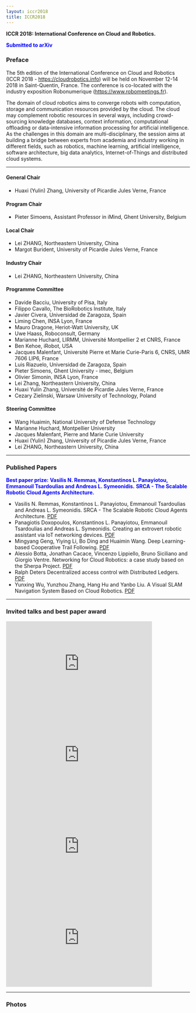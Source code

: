 ```yaml
---
layout: iccr2018
title: ICCR2018
---
```

**ICCR 2018: International Conference on Cloud and Robotics.**

<span style="color: blue">**Submitted to arXiv**</span>


### Preface

The 5th edition of the International Conference on Cloud and Robotics (ICCR 2018 - https://cloudrobotics.info) will be
held on November 12-14 2018 in Saint-Quentin, France. The conference is co-located with the industry exposition Robonumerique
(https://www.robomeetings.fr).

The domain of cloud robotics aims to converge robots with computation, storage and communication resources provided by
the cloud. The cloud may complement robotic resources in several ways, including crowd-sourcing knowledge databases,
context information, computational offloading or data-intensive information processing for artificial intelligence.
As the challenges in this domain are multi-disciplinary, the session aims at building a bridge between experts from
academia and industry working in different fields, such as robotics, machine learning, artificial intelligence, software
architecture, big data analytics, Internet-of-Things and distributed cloud systems.

---
#### General Chair

<ul>
<li>Huaxi (Yulin) Zhang, University of Picardie Jules Verne, France</li>
</ul>

#### Program Chair

<ul>
<li>Pieter Simoens, Assistant Professor in iMind, Ghent University, Belgium</li>
</ul>

#### Local Chair

<ul>
<li>Lei ZHANG, Northeastern University, China</li>

<li>Margot Burident, University of Picardie Jules Verne, France</li>
</ul>

####  Industry Chair

<ul>

<li>Lei ZHANG, Northeastern University, China</li>
</ul>

#### Programme Committee

<ul>
<li>Davide Bacciu, University of Pisa, Italy</li>
<li>Filippo Cavallo, The BioRobotics Institute, Italy</li>

<li>Javier Civera, Universidad de Zaragoza, Spain</li>

<li>Liming Chen, INSA Lyon, France</li>

<li>Mauro Dragone, Heriot-Watt University, UK</li>

<li>Uwe Haass, Roboconsult, Germany</li>

<li>Marianne Huchard, LIRMM, Université Montpellier 2 et CNRS, France</li>

<li>Ben Kehoe, iRobot, USA</li>

<li>Jacques Malenfant, Université Pierre et Marie Curie-Paris 6, CNRS, UMR 7606 LIP6, France</li>

<li>Luis Riazuelo, Universidad de Zaragoza, Spain</li>

<li>Pieter Simoens, Ghent University - imec, Belgium</li>

<li>Olivier Simonin, INSA Lyon, France</li>

<li>Lei Zhang, Northeastern University, China</li>

<li>Huaxi Yulin Zhang, Université de Picardie Jules Verne, France</li>

<li>Cezary Zielinski, Warsaw University of Technology, Poland</li>
</ul>

#### Steering Committee

<ul>
<li>Wang Huaimin, National University of Defense Technology</li>

<li>Marianne Huchard, Montpellier University</li>

<li>Jacques Malenfant, Pierre and Marie Curie University</li>

<li>Huaxi (Yulin) Zhang, University of Picardie Jules Verne, France</li>

<li>Lei ZHANG, Northeastern University, China</li>
</ul>

---
### Published Papers 
<span style="color: blue">**Best paper prize:**
**Vasilis N. Remmas, Konstantinos L. Panayiotou, Emmanouil Tsardoulias and Andreas L. Symeonidis.** 
**SRCA - The Scalable Robotic Cloud Agents Architecture.**</span>

<ul>
  <li>Vasilis N. Remmas, Konstantinos L. Panayiotou, Emmanouil Tsardoulias and Andreas L. Symeonidis. SRCA - The Scalable Robotic Cloud Agents Architecture. <a href="/files/papers/ICCR17_paper_2.pdf">PDF</a></li>
  <li>Panagiotis Doxopoulos, Konstantinos L. Panayiotou, Emmanouil Tsardoulias and Andreas L. Symeonidis. Creating an extrovert robotic assistant via IoT networking devices. <a href="/files/papers/ICCR17_paper_3.pdf">PDF</a>
  </li>
  <li>
    Mingyang Geng, Yiying Li, Bo Ding and Huaimin Wang. Deep Learning-based Cooperative Trail Following. <a href="/files/papers/ICCR17_paper_4.pdf">PDF</a>
  </li>
  <li>
    Alessio Botta, Jonathan Cacace, Vincenzo Lippiello, Bruno Siciliano and Giorgio Ventre. Networking for Cloud Robotics: a case study based on the Sherpa Project. <a href="/files/papers/ICCR17_paper_5.pdf">PDF</a>
  </li>
  <li>
    Ralph Deters Decentralized access control with Distributed Ledgers. <a href="/files/papers/ICCR17_paper_6.pdf">PDF</a>
  </li>
  <li>
    Yunxing Wu, Yunzhou Zhang, Hang Hu and Yanbo Liu. A Visual SLAM Navigation System Based on Cloud Robotics. <a href="/files/papers/ICCR17_paper_7.pdf">PDF</a>
  </li>
</ul>


---
### Invited talks and best paper award
<div class="row">
  <div class="col-lg-6 col-md-8 col-xs-10 thumb">
<iframe width="400" height="250" src="https://www.youtube.com/embed/sZlVSmC7Lzo" frameborder="0" allowfullscreen></iframe>
</div>
<div class="col-lg-6 col-md-8 col-xs-10 thumb">
<iframe width="400" height="250" src="https://www.youtube.com/embed/DGAuVmgFH7g" frameborder="0" allowfullscreen></iframe>
</div>
<div class="col-lg-6 col-md-8 col-xs-10 thumb">
<iframe width="400" height="250" src="https://www.youtube.com/embed/np-E1W1D4Zo" frameborder="0" allowfullscreen></iframe>
</div>
<div class="col-lg-6 col-md-8 col-xs-10 thumb">
<iframe width="400" height="250" src="https://www.youtube.com/embed/TzIOvgkqZYs" frameborder="0" allowfullscreen></iframe>
</div>
</div>

---
### Photos

<div class="row">
    <div class="col-lg-6 col-md-8 col-xs-10 thumb">
        <a class="thumbnail" href="#">
            <img class="img-fluid" src="/files/photos/1.jpeg" alt="">
        </a>
    </div>
    <div class="col-lg-6 col-md-8 col-xs-10 thumb">
        <a class="thumbnail" href="#">
            <img class="img-thumbnail" src="/files/photos/2.jpeg" alt="">
        </a>
    </div>
    <div class="col-lg-6 col-md-8 col-xs-10 thumb">
        <a class="thumbnail" href="#">
            <img class="img-thumbnail" src="/files/photos/16.jpeg" alt="">
        </a>
    </div>
    <div class="col-lg-6 col-md-8 col-xs-10 thumb">
        <a class="thumbnail" href="#">
            <img class="img-thumbnail" src="/files/photos/4.jpeg" alt="">
        </a>
    </div>
    <div class="col-lg-6 col-md-8 col-xs-10 thumb">
        <a class="thumbnail" href="#">
            <img class="img-thumbnail" src="/files/photos/5.jpeg" alt="">
        </a>
    </div>
    <div class="col-lg-6 col-md-8 col-xs-10 thumb">
        <a class="thumbnail" href="#">
            <img class="img-thumbnail" src="/files/photos/3.jpeg" alt="">
        </a>
    </div>
    <div class="col-lg-6 col-md-8 col-xs-10 thumb">
        <a class="thumbnail" href="#">
            <img class="img-thumbnail" src="/files/photos/12.jpeg" alt="">
        </a>
    </div>
    <div class="col-lg-6 col-md-8 col-xs-10 thumb">
        <a class="thumbnail" href="#">
            <img class="img-thumbnail" src="/files/photos/11.jpeg" alt="">
        </a>
    </div>
    <div class="col-lg-6 col-md-8 col-xs-10 thumb">
        <a class="thumbnail" href="#">
            <img class="img-thumbnail" src="/files/photos/7.jpeg" alt="">
        </a>
    </div>
    <div class="col-lg-6 col-md-8 col-xs-10 thumb">
        <a class="thumbnail" href="#">
            <img class="img-thumbnail" src="/files/photos/8.jpeg" alt="">
        </a>
    </div>
    <div class="col-lg-6 col-md-8 col-xs-10 thumb">
        <a class="thumbnail" href="#">
            <img class="img-thumbnail" src="/files/photos/9.jpeg" alt="">
        </a>
    </div>
    <div class="col-lg-6 col-md-8 col-xs-10 thumb">
        <a class="thumbnail" href="#">
            <img class="img-thumbnail" src="/files/photos/10.jpeg" alt="">
        </a>
    </div>
    <div class="col-lg-6 col-md-8 col-xs-10 thumb">
        <a class="thumbnail" href="#">
            <img class="img-thumbnail" src="/files/photos/13.jpeg" alt="">
        </a>
    </div>
    <div class="col-lg-6 col-md-8 col-xs-10 thumb">
        <a class="thumbnail" href="#">
            <img class="img-thumbnail" src="/files/photos/14.jpeg" alt="">
        </a>
    </div>
    <div class="col-lg-6 col-md-8 col-xs-10 thumb">
        <a class="thumbnail" href="#">
            <img class="img-thumbnail" src="/files/photos/15.jpeg" alt="">
        </a>
    </div>
    <div class="col-lg-6 col-md-8 col-xs-10 thumb">
        <a class="thumbnail" href="#">
            <img class="img-thumbnail" src="/files/photos/6.jpeg" alt="">
        </a>
    </div>
    <div class="col-lg-6 col-md-8 col-xs-10 thumb">
        <a class="thumbnail" href="#">
            <img class="img-thumbnail" src="/files/photos/17.jpeg" alt="">
        </a>
    </div>
</div>
